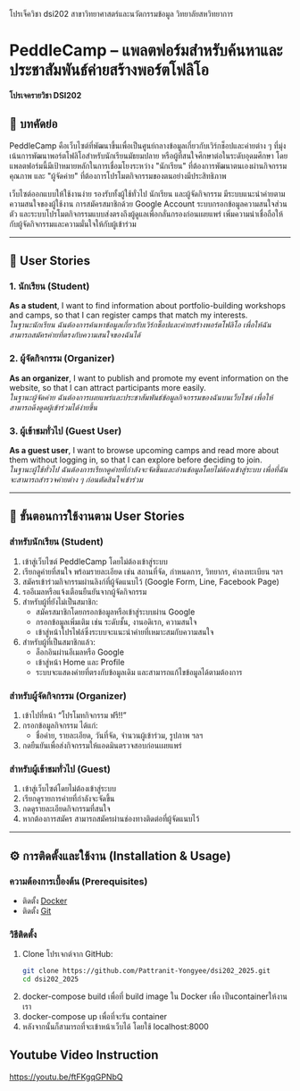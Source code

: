 โปรเจ็ควิชา dsi202 สาขาวิทยาศาสตร์และนวัตกรรมข้อมูล วิทยาลัยสหวิทยาการ
# PeddleCamp – แพลตฟอร์มสำหรับค้นหาและประชาสัมพันธ์ค่ายสร้างพอร์ตโฟลิโอ  
**โปรเจครายวิชา DSI202**

## 📝 บทคัดย่อ

PeddleCamp คือเว็บไซต์ที่พัฒนาขึ้นเพื่อเป็นศูนย์กลางข้อมูลเกี่ยวกับเวิร์กช็อปและค่ายต่าง ๆ ที่มุ่งเน้นการพัฒนาพอร์ตโฟลิโอสำหรับนักเรียนมัธยมปลาย หรือผู้ที่สนใจศึกษาต่อในระดับอุดมศึกษา โดยแพลตฟอร์มนี้มีเป้าหมายหลักในการเชื่อมโยงระหว่าง "นักเรียน" ที่ต้องการพัฒนาตนเองผ่านกิจกรรมคุณภาพ และ "ผู้จัดค่าย" ที่ต้องการโปรโมตกิจกรรมของตนอย่างมีประสิทธิภาพ

เว็บไซต์ออกแบบให้ใช้งานง่าย รองรับทั้งผู้ใช้ทั่วไป นักเรียน และผู้จัดกิจกรรม มีระบบแนะนำค่ายตามความสนใจของผู้ใช้งาน การสมัครสมาชิกด้วย Google Account ระบบกรอกข้อมูลความสนใจส่วนตัว และระบบโปรโมตกิจกรรมแบบส่งตรงถึงผู้ดูแลเพื่อกลั่นกรองก่อนเผยแพร่ เพิ่มความน่าเชื่อถือให้กับผู้จัดกิจกรรมและความมั่นใจให้กับผู้เข้าร่วม

---

## 👥 User Stories

### 1. นักเรียน (Student)
**As a student**, I want to find information about portfolio-building workshops and camps, so that I can register camps that match my interests.  
_ในฐานะนักเรียน ฉันต้องการค้นหาข้อมูลเกี่ยวกับเวิร์กช็อปและค่ายสร้างพอร์ตโฟลิโอ เพื่อให้ฉันสามารถสมัครค่ายที่ตรงกับความสนใจของฉันได้_

### 2. ผู้จัดกิจกรรม (Organizer)
**As an organizer**, I want to publish and promote my event information on the website, so that I can attract participants more easily.  
_ในฐานะผู้จัดค่าย ฉันต้องการเผยแพร่และประชาสัมพันธ์ข้อมูลกิจกรรมของฉันบนเว็บไซต์ เพื่อให้สามารถดึงดูดผู้เข้าร่วมได้ง่ายขึ้น_

### 3. ผู้เข้าชมทั่วไป (Guest User)
**As a guest user**, I want to browse upcoming camps and read more about them without logging in, so that I can explore before deciding to join.  
_ในฐานะผู้ใช้ทั่วไป ฉันต้องการเรียกดูค่ายที่กำลังจะจัดขึ้นและอ่านข้อมูลโดยไม่ต้องเข้าสู่ระบบ เพื่อที่ฉันจะสามารถสำรวจค่ายต่าง ๆ ก่อนตัดสินใจเข้าร่วม_

---

## 🚀 ขั้นตอนการใช้งานตาม User Stories

### สำหรับนักเรียน (Student)
1. เข้าสู่เว็บไซต์ PeddleCamp โดยไม่ต้องเข้าสู่ระบบ
2. เรียกดูค่ายที่สนใจ พร้อมรายละเอียด เช่น สถานที่จัด, กำหนดการ, วิทยากร, ค่าลงทะเบียน ฯลฯ
3. สมัครเข้าร่วมกิจกรรมผ่านลิงก์ที่ผู้จัดแนบไว้ (Google Form, Line, Facebook Page)
4. รออีเมลหรือแจ้งเตือนยืนยันจากผู้จัดกิจกรรม
5. สำหรับผู้ที่ยังไม่เป็นสมาชิก:
   - สมัครสมาชิกโดยกรอกข้อมูลหรือเข้าสู่ระบบผ่าน Google
   - กรอกข้อมูลเพิ่มเติม เช่น ระดับชั้น, งานอดิเรก, ความสนใจ
   - เข้าสู่หน้าโปรไฟล์ซึ่งระบบจะแนะนำค่ายที่เหมาะสมกับความสนใจ
6. สำหรับผู้ที่เป็นสมาชิกแล้ว:
   - ล็อกอินผ่านอีเมลหรือ Google
   - เข้าสู่หน้า Home และ Profile
   - ระบบจะแสดงค่ายที่ตรงกับข้อมูลเดิม และสามารถแก้ไขข้อมูลได้ตามต้องการ

### สำหรับผู้จัดกิจกรรม (Organizer)
1. เข้าไปที่หน้า “โปรโมทกิจกรรม ฟรี!!”
2. กรอกข้อมูลกิจกรรม ได้แก่:
   - ชื่อค่าย, รายละเอียด, วันที่จัด, จำนวนผู้เข้าร่วม, รูปภาพ ฯลฯ
3. กดยืนยันเพื่อส่งกิจกรรมให้แอดมินตรวจสอบก่อนเผยแพร่

### สำหรับผู้เข้าชมทั่วไป (Guest)
1. เข้าสู่เว็บไซต์โดยไม่ต้องเข้าสู่ระบบ
2. เรียกดูรายการค่ายที่กำลังจะจัดขึ้น
3. กดดูรายละเอียดกิจกรรมที่สนใจ
4. หากต้องการสมัคร สามารถสมัครผ่านช่องทางติดต่อที่ผู้จัดแนบไว้

---

## ⚙️ การติดตั้งและใช้งาน (Installation & Usage)

### ความต้องการเบื้องต้น (Prerequisites)

- ติดตั้ง [Docker](https://www.docker.com/)
- ติดตั้ง [Git](https://git-scm.com/)

### วิธีติดตั้ง

1. Clone โปรเจกต์จาก GitHub:
   ```bash
   git clone https://github.com/Pattranit-Yongyee/dsi202_2025.git
   cd dsi202_2025
2. docker-compose build เพื่อที่ build image ใน Docker เพื่อ เป็นcontainerให้งานเรา
3. docker-compose up เพื่อที่จะรัน container 
4. หลังจากนั้นก็สามารถที่จะเข้าหน้าเว็บได้ โดยใช้ localhost:8000


## Youtube Video Instruction
https://youtu.be/ftFKgqGPNbQ
